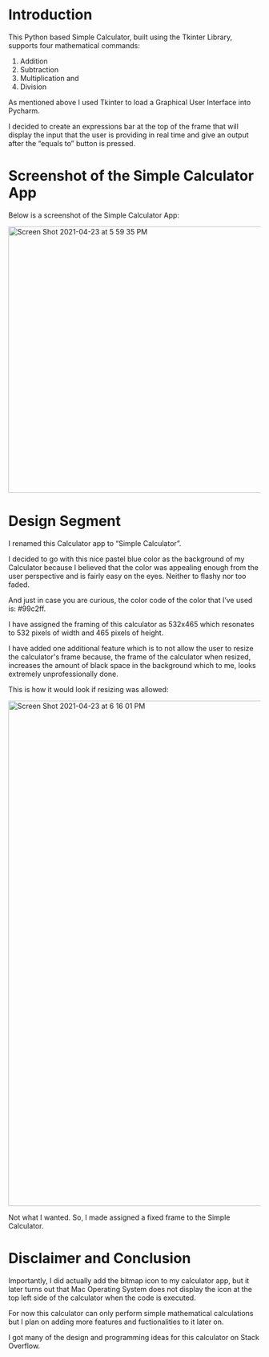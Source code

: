 # Introduction

This Python based Simple Calculator, built using the Tkinter Library, supports four mathematical commands:

1. Addition
2. Subtraction
3. Multiplication and
4. Division

As mentioned above I used Tkinter to load a Graphical User Interface into Pycharm.

I decided to create an expressions bar at the top of the frame that will display the input that the user is providing in real time and give an output after the “equals to” button is pressed.

# Screenshot of the Simple Calculator App

Below is a screenshot of the Simple Calculator App:

<img width="531" alt="Screen Shot 2021-04-23 at 5 59 35 PM" src="https://user-images.githubusercontent.com/47918831/115901327-bedf3380-a480-11eb-93e9-c38cc527d3ed.png">

# Design Segment

I renamed this Calculator app to “Simple Calculator”.

I decided to go with this nice pastel blue color as the background of my Calculator because I believed that the color was appealing enough from the user perspective and is fairly easy on the eyes. Neither to flashy nor too faded.

And just in case you are curious, the color code of the color that I’ve used is: #99c2ff.

I have assigned the framing of this calculator as 532x465 which resonates to 532 pixels of width and 465 pixels of height.

I have added one additional feature which is to not allow the user to resize the calculator's frame because, the frame of the calculator when resized, increases the amount of black space in the background which to me, looks extremely unprofessionally done.

This is how it would look if resizing was allowed:

<img width="1007" alt="Screen Shot 2021-04-23 at 6 16 01 PM" src="https://user-images.githubusercontent.com/47918831/115903977-f69baa80-a483-11eb-804e-497dcedae54b.png">

Not what I wanted. So, I made assigned a fixed frame to the Simple Calculator.

# Disclaimer and Conclusion

Importantly, I did actually add the bitmap icon to my calculator app, but it later turns out that Mac Operating System does not display the icon at the top left side of the calculator when the code is executed.

For now this calculator can only perform simple mathematical calculations but I plan on adding more features and fuctionalities to it later on.

I got many of the design and programming ideas for this calculator on Stack Overflow.
